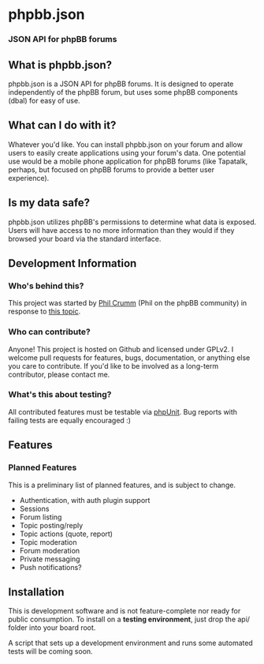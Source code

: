 # phpbb.json
### JSON API for phpBB forums

## What is phpbb.json?
phpbb.json is a JSON API for phpBB forums. It is designed to operate independently of the phpBB forum, but uses some phpBB components (dbal) for easy of use.

## What can I do with it?
Whatever you'd like. You can install phpbb.json on your forum and allow users to easily create applications using your forum's data. One potential use would be a mobile phone application for phpBB forums (like Tapatalk, perhaps, but focused on phpBB forums to provide a better user experience).

## Is my data safe?
phpbb.json utilizes phpBB's permissions to determine what data is exposed. Users will have access to no more information than they would if they browsed your board via the standard interface.

## Development Information
### Who's behind this?
This project was started by [Phil Crumm](http://github.com/pcrumm) (Phil on the phpBB community) in response to [this topic](http://www.phpbb.com/community/viewtopic.php?f=6&t=2156025).

### Who can contribute?
Anyone! This project is hosted on Github and licensed under GPLv2. I welcome pull requests for features, bugs, documentation, or anything else you care to contribute. If you'd like to be involved as a long-term contributor, please contact me.

### What's this about testing?
All contributed features must be testable via [phpUnit](http://phpunit.de/). Bug reports with failing tests are equally encouraged :)

## Features
### Planned Features
This is a preliminary list of planned features, and is subject to change.

* Authentication, with auth plugin support
* Sessions
* Forum listing
* Topic posting/reply
* Topic actions (quote, report)
* Topic moderation
* Forum moderation
* Private messaging
* Push notifications?

## Installation
This is development software and is not feature-complete nor ready for public consumption. To install on a **testing environment**, just drop the api/ folder into your board root.

A script that sets up a development environment and runs some automated tests will be coming soon.